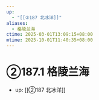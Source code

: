 ```yaml
---
up:
  - "[[②187 北冰洋]]"
aliases:
  - 格陵兰海
ctime: 2025-03-01T13:09:15+08:00
mtime: 2025-10-01T11:40:35+08:00
---
```


# ②187.1 格陵兰海

- up: [[②187 北冰洋]]
